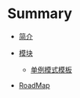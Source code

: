# Summary

* [简介](README.md)

* [模块](Modules.md)

  * [单例模式模板](singleton.md)

* [RoadMap](RoadMap.md)

